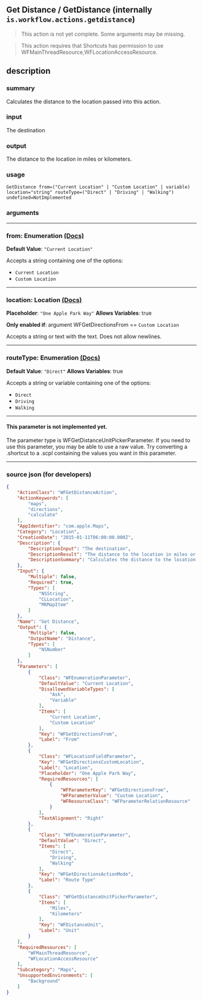
## Get Distance / GetDistance (internally `is.workflow.actions.getdistance`)

> This action is not yet complete. Some arguments may be missing.

> This action requires that Shortcuts has permission to use WFMainThreadResource,WFLocationAccessResource.


## description

### summary

Calculates the distance to the location passed into this action.


### input

The destination


### output

The distance to the location in miles or kilometers.

### usage
```
GetDistance from=("Current Location" | "Custom Location" | variable) location="string" routeType=("Direct" | "Driving" | "Walking") undefined=NotImplemented
```

### arguments

---

### from: Enumeration [(Docs)](https://pfgithub.github.io/shortcutslang/gettingstarted#enum-select-field)
**Default Value**: `"Current Location"`


Accepts a string 
containing one of the options:

- `Current Location`
- `Custom Location`

---

### location: Location [(Docs)](https://pfgithub.github.io/shortcutslang/gettingstarted#text-field)
**Placeholder**: `"One Apple Park Way"`
**Allows Variables**: true

**Only enabled if**: argument WFGetDirectionsFrom == `Custom Location`

Accepts a string 
or text
with the text. Does not allow newlines.

---

### routeType: Enumeration [(Docs)](https://pfgithub.github.io/shortcutslang/gettingstarted#enum-select-field)
**Default Value**: `"Direct"`
**Allows Variables**: true



Accepts a string 
or variable
containing one of the options:

- `Direct`
- `Driving`
- `Walking`

---

#### This parameter is not implemented yet.

The parameter type is WFGetDistanceUnitPickerParameter. If you need to use this parameter, you may
be able to use a raw value. Try converting a .shortcut to a .scpl containing
the values you want in this parameter.

---

### source json (for developers)

```json
{
	"ActionClass": "WFGetDistanceAction",
	"ActionKeywords": [
		"maps",
		"directions",
		"calculate"
	],
	"AppIdentifier": "com.apple.Maps",
	"Category": "Location",
	"CreationDate": "2015-01-11T06:00:00.000Z",
	"Description": {
		"DescriptionInput": "The destination",
		"DescriptionResult": "The distance to the location in miles or kilometers.",
		"DescriptionSummary": "Calculates the distance to the location passed into this action."
	},
	"Input": {
		"Multiple": false,
		"Required": true,
		"Types": [
			"NSString",
			"CLLocation",
			"MKMapItem"
		]
	},
	"Name": "Get Distance",
	"Output": {
		"Multiple": false,
		"OutputName": "Distance",
		"Types": [
			"NSNumber"
		]
	},
	"Parameters": [
		{
			"Class": "WFEnumerationParameter",
			"DefaultValue": "Current Location",
			"DisallowedVariableTypes": [
				"Ask",
				"Variable"
			],
			"Items": [
				"Current Location",
				"Custom Location"
			],
			"Key": "WFGetDirectionsFrom",
			"Label": "From"
		},
		{
			"Class": "WFLocationFieldParameter",
			"Key": "WFGetDirectionsCustomLocation",
			"Label": "Location",
			"Placeholder": "One Apple Park Way",
			"RequiredResources": [
				{
					"WFParameterKey": "WFGetDirectionsFrom",
					"WFParameterValue": "Custom Location",
					"WFResourceClass": "WFParameterRelationResource"
				}
			],
			"TextAlignment": "Right"
		},
		{
			"Class": "WFEnumerationParameter",
			"DefaultValue": "Direct",
			"Items": [
				"Direct",
				"Driving",
				"Walking"
			],
			"Key": "WFGetDirectionsActionMode",
			"Label": "Route Type"
		},
		{
			"Class": "WFGetDistanceUnitPickerParameter",
			"Items": [
				"Miles",
				"Kilometers"
			],
			"Key": "WFDistanceUnit",
			"Label": "Unit"
		}
	],
	"RequiredResources": [
		"WFMainThreadResource",
		"WFLocationAccessResource"
	],
	"Subcategory": "Maps",
	"UnsupportedEnvironments": [
		"Background"
	]
}
```
